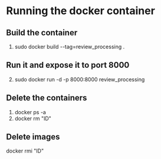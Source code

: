 # Running the docker container 

## Build the container
1. sudo docker build --tag=review_processing .

## Run it and expose it to port 8000
2. sudo docker run -d -p 8000:8000 review_processing

## Delete the containers 
1. docker ps -a 
2. docker rm "ID"

## Delete images
docker rmi "ID"




